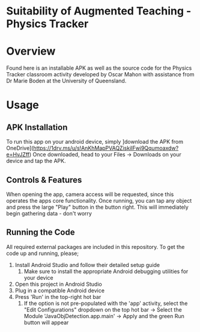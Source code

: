 # Suitability of Augmented Teaching - Physics Tracker
# Overview
Found here is an installable APK as well as the source code for the 
Physics Tracker classroom activity developed by Oscar Mahon 
with assistance from Dr Marie Boden at the University of Queensland.

# Usage
## APK Installation
To run this app on your android device, simply ]download the APK from OneDrive](https://1drv.ms/u/s!AnKhMapPVAQZiskiIFwi9Qqumoaxdw?e=HvJZff)
Once downloaded, head to your Files -> Downloads on your device and tap the APK.

## Controls & Features
When opening the app, camera access will be requested, since this operates the apps 
core functionality.
Once running, you can tap any object and press the large "Play" button in the button right.
This will immediately begin gathering data - don't worry

## Running the Code
All required external packages are included in this repository.
To get the code up and running, please;
1. Install Android Studio and follow their detailed setup guide
   1. Make sure to install the appropriate Android debugging utilities for your device
2. Open this project in Android Studio
3. Plug in a compatible Android device
4. Press 'Run' in the top-right hot bar
   1. If the option is not pre-populated with the 'app' activity, select the "Edit Configurations" dropdown on the top hot bar -> Select the Module 'JavaObjDetection.app.main' -> Apply and the green Run button will appear
